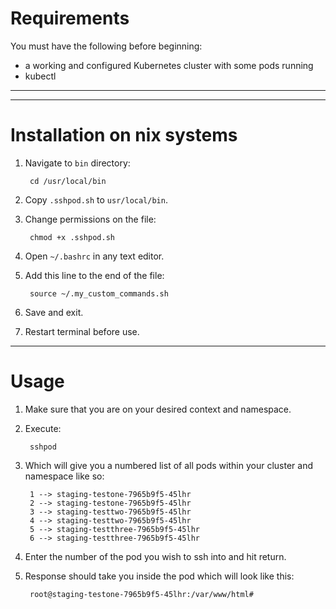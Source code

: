 # Requirements
You must have the following before beginning:

* a working and configured Kubernetes cluster with some pods running
* kubectl



---

---
# Installation on nix systems
1. Navigate to `bin` directory:

        cd /usr/local/bin

1. Copy `.sshpod.sh` to `usr/local/bin`.
1. Change permissions on the file:

        chmod +x .sshpod.sh

1. Open `~/.bashrc` in any text editor.
1. Add this line to the end of the file:

        source ~/.my_custom_commands.sh

1. Save and exit.
1. Restart terminal before use.


---
# Usage

1. Make sure that you are on your desired context and namespace.
1. Execute:

        sshpod
        
1. Which will give you a numbered list of all pods within your cluster and namespace like so:

        1 --> staging-testone-7965b9f5-45lhr
        2 --> staging-testone-7965b9f5-45lhr
        3 --> staging-testtwo-7965b9f5-45lhr
        4 --> staging-testtwo-7965b9f5-45lhr
        5 --> staging-testthree-7965b9f5-45lhr
        6 --> staging-testthree-7965b9f5-45lhr

1. Enter the number of the pod you wish to ssh into and hit return.
1. Response should take you inside the pod which will look like this:

        root@staging-testone-7965b9f5-45lhr:/var/www/html#
      
